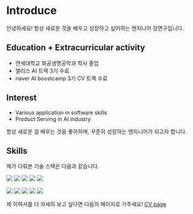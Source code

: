 # Introduce
안녕하세요! 항상 새로운 것을 배우고 성장하고 싶어하는 엔지니어 강면구입니다.

## Education + Extracurricular activity
* 연세대학교 화공생명공학과 학사 졸업
* 앨리스 AI 트랙 3기 수료
* naver AI boostcamp 3기 CV 트랙 수료

## Interest
* Various application in software skills
* Product Serving in AI industry

항상 새로운 걸 배우는 것을 좋아하며, 꾸준히 성장하는 엔지니어가 되고자 합니다.


## Skills
제가 다뤄본 기술 스택은 다음과 같습니다.

<img src="https://img.shields.io/badge/Python-3766AB?style=flat-square&logo=Python&logoColor=white"/></a>
<img src="https://img.shields.io/badge/pandas-150458?style=flat-square&logo=pandas&logoColor=white"/></a>
<img src="https://img.shields.io/badge/Jupyter-F37626?style=flat-square&logo=Jupyter&logoColor=white"/></a>
<img src="https://img.shields.io/badge/PyTorch-important?style=flat-square&logo=PyTorch&logoColor=white"/></a>
<img src="https://img.shields.io/badge/WandB-yellow?style=flat-square&logo=WeightsandBiases&logoColor=white"/>

<img src="https://img.shields.io/badge/Streamlit-FF4B4B?style=flat-square&logo=Streamlit&logoColor=white"/></a>
<img src="https://img.shields.io/badge/React-9cf?style=flat-square&logo=React&logoColor=white"/></a>
<img src="https://img.shields.io/badge/FastAPI-green?style=flat-square&logo=FastAPI&logoColor=white"/></a>
<img src="https://img.shields.io/badge/Docker-blue?style=flat-square&logo=Docker&logoColor=white"/></a>
<img src="https://img.shields.io/badge/Google%20Cloud-blueviolet?style=flat-square&logo=GoogleCloud&logoColor=white"/>


제 이력서를 더 자세히 보고 싶다면 다음의 페이지로 가주세요! [CV page](https://lean-geometry-f3f.notion.site/c229492ad4fc42489002d3a30faf8dcc)
<br />
<br />

